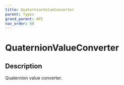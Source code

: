 ```yaml
---
title: QuaternionValueConverter
parent: Types
grand_parent: API
nav_order: 80
---
```


# QuaternionValueConverter

## Description

Quaternion value converter.
